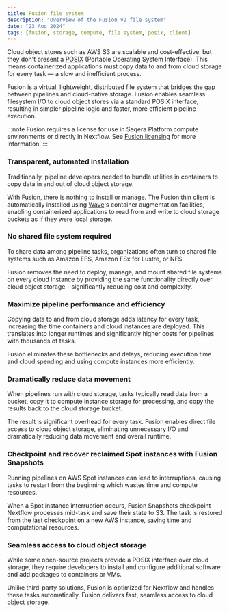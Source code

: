 ```yaml
---
title: Fusion file system
description: "Overview of the Fusion v2 file system"
date: "23 Aug 2024"
tags: [fusion, storage, compute, file system, posix, client]
---
```


Cloud object stores such as AWS S3 are scalable and cost-effective, but they don't present a [POSIX](https://en.wikipedia.org/wiki/POSIX) (Portable Operating System Interface). This means containerized applications must copy data to and from cloud storage for every task — a slow and inefficient process.

Fusion is a virtual, lightweight, distributed file system that bridges the gap between pipelines and cloud-native
storage. Fusion enables seamless filesystem I/O to cloud object stores via a standard POSIX interface, resulting in
simpler pipeline logic and faster, more efficient pipeline execution.

:::note
Fusion requires a license for use in Seqera Platform compute environments or directly in Nextflow. See [Fusion licensing](./licensing.md) for more information.
:::

### Transparent, automated installation

Traditionally, pipeline developers needed to bundle utilities in containers to copy data in and out of cloud object storage.

With Fusion, there is nothing to install or manage. The Fusion thin client is automatically installed using [Wave](https://docs.seqera.io/wave)'s container augmentation facilities, enabling containerized applications to read from and write to cloud storage buckets as if they were local storage.

### No shared file system required

To share data among pipeline tasks, organizations often turn to shared file systems such as Amazon EFS, Amazon FSx for Lustre, or NFS.

Fusion removes the need to deploy, manage, and mount shared file systems on every cloud instance by providing the same functionality directly over cloud object storage – significantly reducing cost and complexity.

### Maximize pipeline performance and efficiency

Copying data to and from cloud storage adds latency for every task, increasing the time containers and cloud instances are deployed. This translates into longer runtimes and significantly higher costs for pipelines with thousands of tasks.

Fusion eliminates these bottlenecks and delays, reducing execution time and cloud spending and using compute instances more efficiently.

### Dramatically reduce data movement

When pipelines run with cloud storage, tasks typically read data from a bucket, copy it to compute instance storage for processing, and copy the results back to the cloud storage bucket.

The result is significant overhead for every task. Fusion enables direct file access to cloud object storage, eliminating unnecessary I/O and dramatically reducing data movement and overall runtime.

### Checkpoint and recover reclaimed Spot instances with Fusion Snapshots

Running pipelines on AWS Spot instances can lead to interruptions, causing tasks to restart from the beginning which wastes time and compute resources.

When a Spot instance interruption occurs, Fusion Snapshots checkpoint Nextflow processes mid-task and save their state to S3. The task is restored from the last checkpoint on a new AWS instance, saving time and computational resources.

### Seamless access to cloud object storage

While some open-source projects provide a POSIX interface over cloud storage, they require developers to install and configure additional software and add packages to containers or VMs.

Unlike third-party solutions, Fusion is optimized for Nextflow and handles these tasks automatically. Fusion delivers fast, seamless access to cloud object storage.
